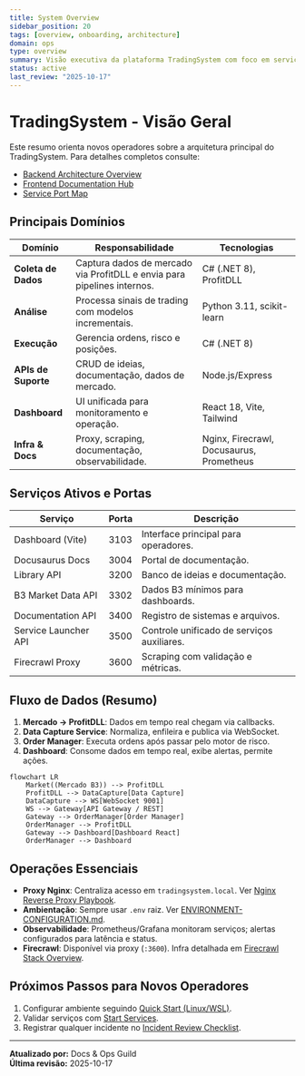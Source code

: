 ```yaml
---
title: System Overview
sidebar_position: 20
tags: [overview, onboarding, architecture]
domain: ops
type: overview
summary: Visão executiva da plataforma TradingSystem com foco em serviços, portas e responsabilidades operacionais.
status: active
last_review: "2025-10-17"
---
```


# TradingSystem - Visão Geral

Este resumo orienta novos operadores sobre a arquitetura principal do TradingSystem. Para detalhes completos consulte:
- [Backend Architecture Overview](../../backend/architecture/overview.md)
- [Frontend Documentation Hub](../../frontend/README.md)
- [Service Port Map](../service-port-map.md)

## Principais Domínios

| Domínio | Responsabilidade | Tecnologias |
|---------|------------------|-------------|
| **Coleta de Dados** | Captura dados de mercado via ProfitDLL e envia para pipelines internos. | C# (.NET 8), ProfitDLL |
| **Análise** | Processa sinais de trading com modelos incrementais. | Python 3.11, scikit-learn |
| **Execução** | Gerencia ordens, risco e posições. | C# (.NET 8) |
| **APIs de Suporte** | CRUD de ideias, documentação, dados de mercado. | Node.js/Express |
| **Dashboard** | UI unificada para monitoramento e operação. | React 18, Vite, Tailwind |
| **Infra & Docs** | Proxy, scraping, documentação, observabilidade. | Nginx, Firecrawl, Docusaurus, Prometheus |

## Serviços Ativos e Portas

| Serviço | Porta | Descrição |
|---------|-------|-----------|
| Dashboard (Vite) | 3103 | Interface principal para operadores. |
| Docusaurus Docs | 3004 | Portal de documentação. |
| Library API | 3200 | Banco de ideias e documentação. |
| B3 Market Data API | 3302 | Dados B3 mínimos para dashboards. |
| Documentation API | 3400 | Registro de sistemas e arquivos. |
| Service Launcher API | 3500 | Controle unificado de serviços auxiliares. |
| Firecrawl Proxy | 3600 | Scraping com validação e métricas. |

## Fluxo de Dados (Resumo)

1. **Mercado → ProfitDLL**: Dados em tempo real chegam via callbacks.
2. **Data Capture Service**: Normaliza, enfileira e publica via WebSocket.
3. **Order Manager**: Executa ordens após passar pelo motor de risco.
4. **Dashboard**: Consome dados em tempo real, exibe alertas, permite ações.

```mermaid
flowchart LR
    Market((Mercado B3)) --> ProfitDLL
    ProfitDLL --> DataCapture[Data Capture]
    DataCapture --> WS[WebSocket 9001]
    WS --> Gateway[API Gateway / REST]
    Gateway --> OrderManager[Order Manager]
    OrderManager --> ProfitDLL
    Gateway --> Dashboard[Dashboard React]
    OrderManager --> Dashboard
```

## Operações Essenciais

- **Proxy Nginx**: Centraliza acesso em `tradingsystem.local`. Ver [Nginx Reverse Proxy Playbook](../tools/nginx-proxy.md).
- **Ambientação**: Sempre usar `.env` raiz. Ver [ENVIRONMENT-CONFIGURATION.md](../ENVIRONMENT-CONFIGURATION.md).
- **Observabilidade**: Prometheus/Grafana monitoram serviços; alertas configurados para latência e status.
- **Firecrawl**: Disponível via proxy (`:3600`). Infra detalhada em [Firecrawl Stack Overview](../tools/firecrawl-stack.md).

## Próximos Passos para Novos Operadores

1. Configurar ambiente seguindo [Quick Start (Linux/WSL)](./QUICK-START-LINUX-WSL.md).
2. Validar serviços com [Start Services](./START-SERVICES.md).
3. Registrar qualquer incidente no [Incident Review Checklist](../checklists/incident-review.md).

---

**Atualizado por:** Docs & Ops Guild  
**Última revisão:** 2025-10-17
